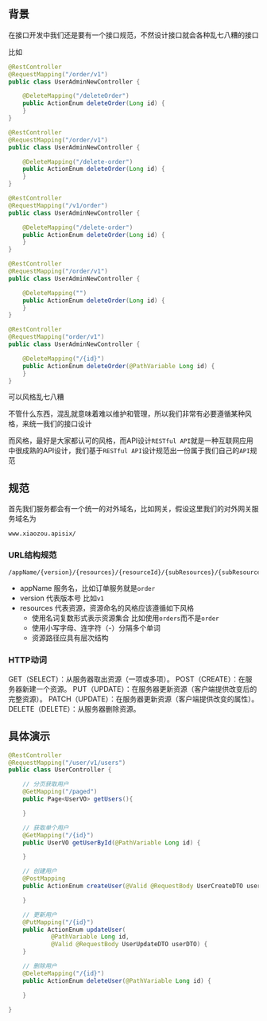 ## 背景

在接口开发中我们还是要有一个接口规范，不然设计接口就会各种乱七八糟的接口

比如


```java
@RestController
@RequestMapping("/order/v1")
public class UserAdminNewController {

    @DeleteMapping("/deleteOrder")
    public ActionEnum deleteOrder(Long id) {
    }
}
```

```java
@RestController
@RequestMapping("/order/v1")
public class UserAdminNewController {

    @DeleteMapping("/delete-order")
    public ActionEnum deleteOrder(Long id) {
    }
}
```

```java
@RestController
@RequestMapping("/v1/order")
public class UserAdminNewController {

    @DeleteMapping("/delete-order")
    public ActionEnum deleteOrder(Long id) {
    }
}
```

```java
@RestController
@RequestMapping("/order/v1")
public class UserAdminNewController {

    @DeleteMapping("")
    public ActionEnum deleteOrder(Long id) {
    }
}
```

```java
@RestController
@RequestMapping("order/v1")
public class UserAdminNewController {

    @DeleteMapping("/{id}")
    public ActionEnum deleteOrder(@PathVariable Long id) {
    }
}
```



可以风格乱七八糟

不管什么东西，混乱就意味着难以维护和管理，所以我们非常有必要遵循某种风格，来统一我们的接口设计

而风格，最好是大家都认可的风格，而API设计`RESTful API`就是一种互联网应用中很成熟的API设计，我们基于`RESTful API`设计规范出一份属于我们自己的`API`规范


## 规范

首先我们服务都会有一个统一的对外域名，比如网关，假设这里我们的对外网关服务域名为

```
www.xiaozou.apisix/
```

### URL结构规范

```
/appName/{version}/{resources}/{resourceId}/{subResources}/{subResourceId}
```

- appName 服务名，比如订单服务就是`order`
- version 代表版本号 比如`v1`
- resources 代表资源，资源命名的风格应该遵循如下风格
    - 使用名词复数形式表示资源集合 比如使用`orders`而不是`order`
    - 使用小写字母、连字符（-）分隔多个单词
    - 资源路径应具有层次结构


### HTTP动词

GET（SELECT）：从服务器取出资源（一项或多项）。
POST（CREATE）：在服务器新建一个资源。
PUT（UPDATE）：在服务器更新资源（客户端提供改变后的完整资源）。
PATCH（UPDATE）：在服务器更新资源（客户端提供改变的属性）。
DELETE（DELETE）：从服务器删除资源。

## 具体演示


```java
@RestController
@RequestMapping("/user/v1/users")
public class UserController {

    // 分页获取用户
    @GetMapping("/paged")
    public Page<UserVO> getUsers(){

    }

    // 获取单个用户
    @GetMapping("/{id}")
    public UserVO getUserById(@PathVariable Long id) {

    }

    // 创建用户
    @PostMapping
    public ActionEnum createUser(@Valid @RequestBody UserCreateDTO userDTO) {

    }

    // 更新用户
    @PutMapping("/{id}")
    public ActionEnum updateUser(
            @PathVariable Long id, 
            @Valid @RequestBody UserUpdateDTO userDTO) {
    }

    // 删除用户
    @DeleteMapping("/{id}")
    public ActionEnum deleteUser(@PathVariable Long id) {

    }
    
}

```